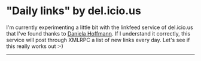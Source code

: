 # "Daily links" by del.icio.us

I'm currently experimenting a little bit with the linkfeed service of del.icio.us that I've found thanks to <a href="http://www.pixelgraphix.de/archives/2005/01/links_for_20050.php">Daniela Hoffmann</a>. If I understand it correctly, this service will post through XMLRPC a list of new links every day. Let's see if this really works out :-)

-------------------------------

